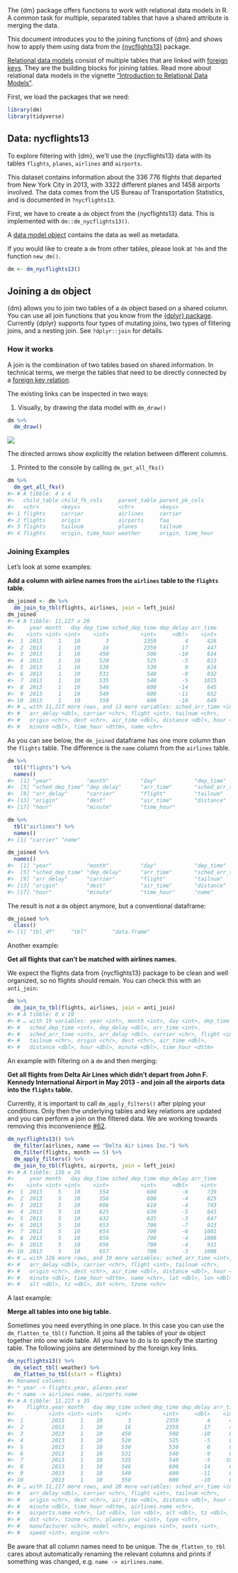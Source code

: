 <!-- Generated by galley: do not edit by hand -->

The {dm} package offers functions to work with relational data models in
R. A common task for multiple, separated tables that have a shared
attribute is merging the data.

This document introduces you to the joining functions of {dm} and shows
how to apply them using data from the
[{nycflights13}](https://github.com/tidyverse/nycflights13) package.

[Relational data
models](https://cynkra.github.io/dm/articles/howto-dm-theory#model)
consist of multiple tables that are linked with [foreign
keys](https://cynkra.github.io/dm/articles/howto-dm-theory#fk). They are
the building blocks for joining tables. Read more about relational data
models in the vignette [“Introduction to Relational Data
Models”](https://cynkra.github.io/dm/articles/howto-dm-theory).

First, we load the packages that we need:

``` r
library(dm)
library(tidyverse)
```

## Data: nycflights13

To explore filtering with {dm}, we’ll use the {nycflights13} data with
its tables `flights`, `planes`, `airlines` and `airports`.

This dataset contains information about the 336 776 flights that
departed from New York City in 2013, with 3322 different planes and 1458
airports involved. The data comes from the US Bureau of Transportation
Statistics, and is documented in `?nycflights13`.

First, we have to create a `dm` object from the {nycflights13} data.
This is implemented with `dm::dm_nycflights13()`.

A [data model
object](https://cynkra.github.io/dm/articles/tech-dm-class.html#class-dm)
contains the data as well as metadata.

If you would like to create a `dm` from other tables, please look at
`?dm` and the function `new_dm()`.

``` r
dm <- dm_nycflights13()
```

## Joining a `dm` object

{dm} allows you to join two tables of a `dm` object based on a shared
column. You can use all join functions that you know from the [{dplyr}
package](https://dplyr.tidyverse.org/reference/join.html). Currently
{dplyr} supports four types of mutating joins, two types of filtering
joins, and a nesting join. See `?dplyr::join` for details.

### How it works

A join is the combination of two tables based on shared information. In
technical terms, we merge the tables that need to be directly connected
by a [foreign key
relation](https://cynkra.github.io/dm/articles/howto-dm-theory#fk).

The existing links can be inspected in two ways:

1.  Visually, by drawing the data model with `dm_draw()`

``` r
dm %>%
  dm_draw()
```

![](/home/kirill/git/R/dm/vignettes/out/tech-dm-join_files/figure-gfm/unnamed-chunk-3-1.png)<!-- -->

The directed arrows show explicitly the relation between different
columns.

1.  Printed to the console by calling `dm_get_all_fks()`

``` r
dm %>%
  dm_get_all_fks()
#> # A tibble: 4 x 4
#>   child_table child_fk_cols     parent_table parent_pk_cols   
#>   <chr>       <keys>            <chr>        <keys>           
#> 1 flights     carrier           airlines     carrier          
#> 2 flights     origin            airports     faa              
#> 3 flights     tailnum           planes       tailnum          
#> 4 flights     origin, time_hour weather      origin, time_hour
```

### Joining Examples

Let’s look at some examples:

**Add a column with airline names from the `airlines` table to the
`flights` table.**

``` r
dm_joined <- dm %>%
  dm_join_to_tbl(flights, airlines, join = left_join)
dm_joined
#> # A tibble: 11,227 x 20
#>     year month   day dep_time sched_dep_time dep_delay arr_time
#>    <int> <int> <int>    <int>          <int>     <dbl>    <int>
#>  1  2013     1    10        3           2359         4      426
#>  2  2013     1    10       16           2359        17      447
#>  3  2013     1    10      450            500       -10      634
#>  4  2013     1    10      520            525        -5      813
#>  5  2013     1    10      530            530         0      824
#>  6  2013     1    10      531            540        -9      832
#>  7  2013     1    10      535            540        -5     1015
#>  8  2013     1    10      546            600       -14      645
#>  9  2013     1    10      549            600       -11      652
#> 10  2013     1    10      550            600       -10      649
#> # … with 11,217 more rows, and 13 more variables: sched_arr_time <int>,
#> #   arr_delay <dbl>, carrier <chr>, flight <int>, tailnum <chr>,
#> #   origin <chr>, dest <chr>, air_time <dbl>, distance <dbl>, hour <dbl>,
#> #   minute <dbl>, time_hour <dttm>, name <chr>
```

As you can see below, the `dm_joined` dataframe has one more column than
the `flights` table. The difference is the `name` column from the
`airlines` table.

``` r
dm %>%
  tbl("flights") %>%
  names()
#>  [1] "year"           "month"          "day"            "dep_time"      
#>  [5] "sched_dep_time" "dep_delay"      "arr_time"       "sched_arr_time"
#>  [9] "arr_delay"      "carrier"        "flight"         "tailnum"       
#> [13] "origin"         "dest"           "air_time"       "distance"      
#> [17] "hour"           "minute"         "time_hour"

dm %>%
  tbl("airlines") %>%
  names()
#> [1] "carrier" "name"

dm_joined %>%
  names()
#>  [1] "year"           "month"          "day"            "dep_time"      
#>  [5] "sched_dep_time" "dep_delay"      "arr_time"       "sched_arr_time"
#>  [9] "arr_delay"      "carrier"        "flight"         "tailnum"       
#> [13] "origin"         "dest"           "air_time"       "distance"      
#> [17] "hour"           "minute"         "time_hour"      "name"
```

The result is not a `dm` object anymore, but a conventional dataframe:

``` r
dm_joined %>%
  class()
#> [1] "tbl_df"     "tbl"        "data.frame"
```

Another example:

**Get all flights that can’t be matched with airlines names.**

We expect the flights data from {nycflights13} package to be clean and
well organized, so no flights should remain. You can check this with an
`anti_join`:

``` r
dm %>%
  dm_join_to_tbl(flights, airlines, join = anti_join)
#> # A tibble: 0 x 19
#> # … with 19 variables: year <int>, month <int>, day <int>, dep_time <int>,
#> #   sched_dep_time <int>, dep_delay <dbl>, arr_time <int>,
#> #   sched_arr_time <int>, arr_delay <dbl>, carrier <chr>, flight <int>,
#> #   tailnum <chr>, origin <chr>, dest <chr>, air_time <dbl>,
#> #   distance <dbl>, hour <dbl>, minute <dbl>, time_hour <dttm>
```

An example with filtering on a `dm` and then merging:

**Get all flights from Delta Air Lines which didn’t depart from John F.
Kennedy International Airport in May 2013 - and join all the airports
data into the `flights` table.**

Currently, it is important to call `dm_apply_filters()` after piping
your conditions. Only then the underlying tables and key relations are
updated and you can perform a join on the filtered data. We are working
towards removing this inconvenience
[\#62](https://github.com/cynkra/dm/issues/62).

``` r
dm_nycflights13() %>%
  dm_filter(airlines, name == "Delta Air Lines Inc.") %>%
  dm_filter(flights, month == 5) %>%
  dm_apply_filters() %>%
  dm_join_to_tbl(flights, airports, join = left_join)
#> # A tibble: 136 x 26
#>     year month   day dep_time sched_dep_time dep_delay arr_time
#>    <int> <int> <int>    <int>          <int>     <dbl>    <int>
#>  1  2013     5    10      554            600        -6      739
#>  2  2013     5    10      556            600        -4      825
#>  3  2013     5    10      606            610        -4      743
#>  4  2013     5    10      625            630        -5      843
#>  5  2013     5    10      632            635        -3      847
#>  6  2013     5    10      653            700        -7      923
#>  7  2013     5    10      654            700        -6     1001
#>  8  2013     5    10      656            700        -4     1008
#>  9  2013     5    10      656            700        -4      911
#> 10  2013     5    10      657            700        -3     1006
#> # … with 126 more rows, and 19 more variables: sched_arr_time <int>,
#> #   arr_delay <dbl>, carrier <chr>, flight <int>, tailnum <chr>,
#> #   origin <chr>, dest <chr>, air_time <dbl>, distance <dbl>, hour <dbl>,
#> #   minute <dbl>, time_hour <dttm>, name <chr>, lat <dbl>, lon <dbl>,
#> #   alt <dbl>, tz <dbl>, dst <chr>, tzone <chr>
```

A last example:

**Merge all tables into one big table.**

Sometimes you need everything in one place. In this case you can use the
`dm_flatten_to_tbl()` function. It joins all the tables of your `dm`
object together into one wide table. All you have to do is to specify
the starting table. The following joins are determined by the foreign
key links.

``` r
dm_nycflights13() %>%
  dm_select_tbl(-weather) %>%
  dm_flatten_to_tbl(start = flights)
#> Renamed columns:
#> * year -> flights.year, planes.year
#> * name -> airlines.name, airports.name
#> # A tibble: 11,227 x 35
#>    flights.year month   day dep_time sched_dep_time dep_delay arr_time
#>           <int> <int> <int>    <int>          <int>     <dbl>    <int>
#>  1         2013     1    10        3           2359         4      426
#>  2         2013     1    10       16           2359        17      447
#>  3         2013     1    10      450            500       -10      634
#>  4         2013     1    10      520            525        -5      813
#>  5         2013     1    10      530            530         0      824
#>  6         2013     1    10      531            540        -9      832
#>  7         2013     1    10      535            540        -5     1015
#>  8         2013     1    10      546            600       -14      645
#>  9         2013     1    10      549            600       -11      652
#> 10         2013     1    10      550            600       -10      649
#> # … with 11,217 more rows, and 28 more variables: sched_arr_time <int>,
#> #   arr_delay <dbl>, carrier <chr>, flight <int>, tailnum <chr>,
#> #   origin <chr>, dest <chr>, air_time <dbl>, distance <dbl>, hour <dbl>,
#> #   minute <dbl>, time_hour <dttm>, airlines.name <chr>,
#> #   airports.name <chr>, lat <dbl>, lon <dbl>, alt <dbl>, tz <dbl>,
#> #   dst <chr>, tzone <chr>, planes.year <int>, type <chr>,
#> #   manufacturer <chr>, model <chr>, engines <int>, seats <int>,
#> #   speed <int>, engine <chr>
```

Be aware that all column names need to be unique. The
`dm_flatten_to_tbl` cares about automatically renaming the relevant
columns and prints if something was changed,
e.g. `name -> airlines.name`.
